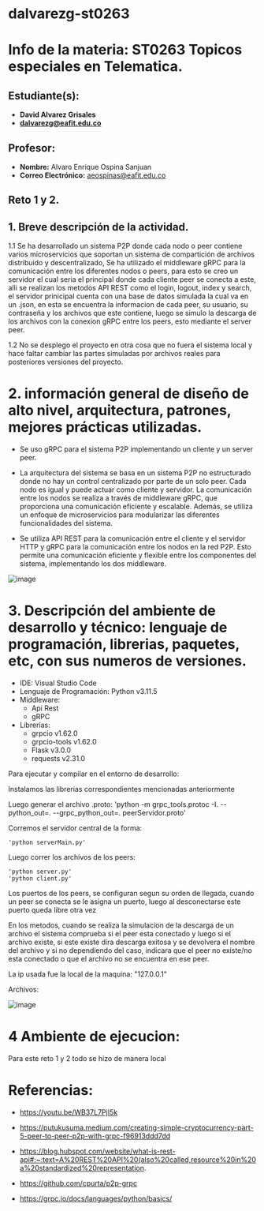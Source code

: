# dalvarezg-st0263
# Info de la materia: ST0263 Topicos especiales en Telematica.

## Estudiante(s):
- **David Alvarez Grisales** 
- **dalvarezg@eafit.edu.co** 

## Profesor:
- **Nombre:** Alvaro Enrique Ospina Sanjuan
- **Correo Electrónico:** aeospinas@eafit.edu.co

## Reto 1 y 2.

## 1. Breve descripción de la actividad.

1.1  Se ha desarrollado un sistema P2P donde cada nodo o peer contiene varios microservicios que soportan un sistema de compartición de archivos distribuido y descentralizado, Se ha utilizado el middleware gRPC para la comunicación entre los diferentes nodos o peers, para esto se creo un servidor el cual seria el principal donde cada cliente peer se conecta a este, alli se realizan los metodos API REST como el login, logout, index y search, el servidor prinicipal cuenta con una base de datos simulada la cual va en un .json, en esta se encuentra la informacion de cada peer, su usuario, su contraseña y los archivos que este contiene, luego se simulo la descarga de los archivos con la conexion gRPC entre los peers, esto mediante el server peer.

1.2 No se desplego el proyecto en otra cosa que no fuera el sistema local y hace faltar cambiar las partes simuladas por archivos reales para posteriores versiones del proyecto.

# 2. información general de diseño de alto nivel, arquitectura, patrones, mejores prácticas utilizadas.

- Se uso gRPC para el sistema P2P implementando un cliente y un server peer.

- La arquitectura del sistema se basa en un sistema P2P no estructurado donde no hay un control centralizado por parte de un solo peer. Cada nodo es igual y puede actuar como cliente y servidor. La comunicación entre los nodos se realiza a través de middleware gRPC, que proporciona una comunicación eficiente y escalable. Además, se utiliza un enfoque de microservicios para modularizar las diferentes funcionalidades del sistema.

- Se utiliza API REST para la comunicación entre el cliente y el servidor HTTP y gRPC para la comunicación entre los nodos en la red P2P. Esto permite una comunicación eficiente y flexible entre los componentes del sistema, implementando los dos middleware.

![image](https://github.com/Davidrk31/dalvarezg-st0263/assets/89051979/a51934d0-4db6-46af-b5ce-cf1182a795e7)



# 3. Descripción del ambiente de desarrollo y técnico: lenguaje de programación, librerias, paquetes, etc, con sus numeros de versiones.

- IDE: Visual Studio Code
- Lenguaje de Programación: Python v3.11.5
- Middleware:
  * Api Rest
  * gRPC
- Librerías: 
  * grpcio v1.62.0 
  * grpcio-tools v1.62.0
  * Flask v3.0.0
  * requests v2.31.0

Para ejecutar y compilar en el entorno de desarrollo:

Instalamos las librerias correspondientes mencionadas anteriormente 

 Luego generar el archivo .proto:
    'python -m grpc_tools.protoc -I. --python_out=. --grpc_python_out=. peerServidor.proto'

Corremos el servidor central de la forma: 

    'python serverMain.py'

Luego correr los archivos de los peers:

    'python server.py'
    'python client.py'



Los puertos de los peers, se configuran segun su orden de llegada, cuando un peer se conecta se le asigna un puerto, luego al desconectarse este puerto queda libre otra vez


En los metodos, cuando se realiza la simulacion de la descarga de un archivo el sistema comprueba si el peer esta conectado y luego si el archivo existe, si este existe dira descarga exitosa y se devolvera el nombre del archivo y si no dependiendo del caso, indicara que el peer no existe/no esta conectado o que el archivo no se encuentra en ese peer.

La ip usada fue la local de la maquina: "127.0.0.1"


Archivos:


![image](https://github.com/Davidrk31/dalvarezg-st0263/assets/89051979/8e535cf3-db5c-430b-b16c-a03543c88eb0)


# 4 Ambiente de ejecucion:
Para este reto 1 y 2 todo se hizo de manera local 


# Referencias:

* https://youtu.be/WB37L7PjI5k 

* https://putukusuma.medium.com/creating-simple-cryptocurrency-part-5-peer-to-peer-p2p-with-grpc-f96913ddd7dd

* https://blog.hubspot.com/website/what-is-rest-api#:~:text=A%20REST%20API%20(also%20called,resource%20in%20a%20standardized%20representation.

* https://github.com/cpurta/p2p-grpc

* https://grpc.io/docs/languages/python/basics/


